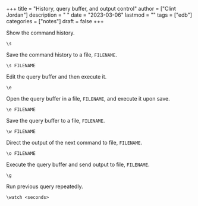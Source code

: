 +++
title = "History, query buffer, and output control"
author = ["Clint Jordan"]
description = " "
date = "2023-03-06"
lastmod = ""
tags = ["edb"]
categories = ["notes"]
draft = false
+++


Show the command history.

```text
\s
```

Save the command history to a file, `FILENAME`.

```text
\s FILENAME
```

Edit the query buffer and then execute it.

```text
\e 
```

Open the query buffer in a file, `FILENAME`, and execute it upon save.

```text
\e FILENAME
```

Save the query buffer to a file, `FILENAME`.

```text
\w FILENAME
```

Direct the output of the next command to file, `FILENAME`.

```text
\o FILENAME
```

Execute the query buffer and send output to file, `FILENAME`.

```text
\g
```

Run previous query repeatedly.

```text
\watch <seconds>
```
